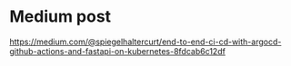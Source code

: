 # Medium post
https://medium.com/@spiegelhaltercurt/end-to-end-ci-cd-with-argocd-github-actions-and-fastapi-on-kubernetes-8fdcab6c12df